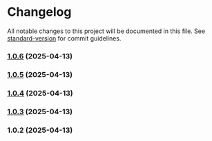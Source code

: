 # Changelog

All notable changes to this project will be documented in this file. See [standard-version](https://github.com/conventional-changelog/standard-version) for commit guidelines.

### [1.0.6](https://github.com/pedramsafaei/obscure-string/compare/v1.0.5...v1.0.6) (2025-04-13)

### [1.0.5](https://github.com/pedramsafaei/obscure-string/compare/v1.0.4...v1.0.5) (2025-04-13)

### [1.0.4](https://github.com/pedramsafaei/obscure-string/compare/v1.0.3...v1.0.4) (2025-04-13)

### [1.0.3](https://github.com/pedramsafaei/obscure-string/compare/v1.0.2...v1.0.3) (2025-04-13)

### 1.0.2 (2025-04-13)
